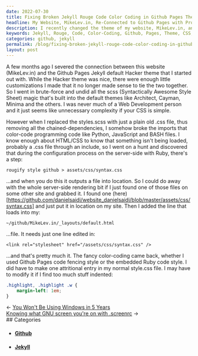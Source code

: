 ```yaml
---
date: 2022-07-30
title: Fixing Broken Jekyll Rouge Code Color Coding in Github Pages Theme
headline: My Website, MikeLev.in, Re-Connected to Github Pages with Proper Color-Coding
description: I recently changed the theme of my website, MikeLev.in, and had to make some tweaks to get the programming code color-coding working properly. After some research, I found the .css file I needed and made one entry in my style.css file. With these changes, the fancy color-coding is now working on my website.
keywords: Jekyll, Rouge, Code, Color-Coding, Github, Pages, Theme, CSS, Website, MikeLev.in, Hacker, Styles.scss, Imports, Fancy
categories: github, jekyll
permalink: /blog/fixing-broken-jekyll-rouge-code-color-coding-in-github-pages-theme/
layout: post
---
```



A few months ago I severed the connection between this website (MikeLev.in) and
the Github Pages Jekyll default Hacker theme that I started out with. While the
Hacker theme was nice, there were enough little customizations I made that it
no longer made sense to tie the two together. So I went in brute-force and
undid all the scss (Syntactically Awesome Style Sheet) magic that's built into
the default themes like Architect, Cayman, Minima and the others. I was never
much of a Web Development person and it just seems like unnecessary complexity
if your CSS is simple.

However when I replaced the styles.scss with just a plain old .css file, thus
removing all the chained-dependencies, I somehow broke the imports that
color-code programming code like Python, JavaScript and BASH files. I know
enough about HTML/CSS to know that something isn't being loaded, probably a
.css file through an include, so I went on a hunt and discovered that during
the configuration process on the server-side with Ruby, there's a step:

    rougify style github > assets/css/syntax.css

...and when you do this it outputs a file into location. So I could do away
with the whole server-side rendering bit if I just found one of those files on
some other site and grabbed it. I found one
(here)[https://github.com/danielsaidi/website_danielsaidi/blob/master/assets/css/syntax.css]
and just put it in location on my site. Then I added the line that loads into
my:

    ~/github/MikeLev.in/_layouts/default.html

...file. It needs just one line edited in:

    <link rel="stylesheet" href="/assets/css/syntax.css" />

...and that's pretty much it. The fancy color-coding came back, whether I used
Github Pages code fencing style or the embedded Ruby code style. I did have to
make one attritional entry in my normal style.css file. I may have to modify it
if I find too much stuff indented:

```css
.highlight, .highlight .w {
    margin-left: 1em;
}
```


<div class="post-nav"><div class="post-nav-prev"><span class="arrow">&larr;&nbsp;</span><a href="/blog/you-won-t-be-using-windows-in-5-years">You Won't Be Using Windows in 5 Years</a></div><div class="post-nav-next"><a href="/blog/knowing-what-gnu-screen-you-re-on-with-screenrc">Knowing what GNU screen you're on with .screenrc</a><span class="arrow">&nbsp;&rarr;</span></div></div>
## Categories

<ul>
<li><h4><a href='/github/'>Github</a></h4></li>
<li><h4><a href='/jekyll/'>Jekyll</a></h4></li></ul>